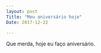 ```yaml
---
layout: post
Title: "Meu aniversário hoje"
Date: 2017-12-22

---
```



Que merda, hoje eu faço aniversário.

